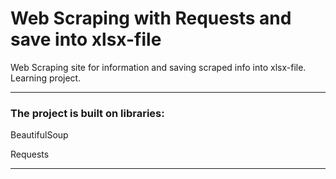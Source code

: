 # Web Scraping with Requests and save into xlsx-file #
Web Scraping site for information and saving scraped info into xlsx-file. Learning project.
***
### The project is built on libraries: ###
BeautifulSoup

Requests
***
